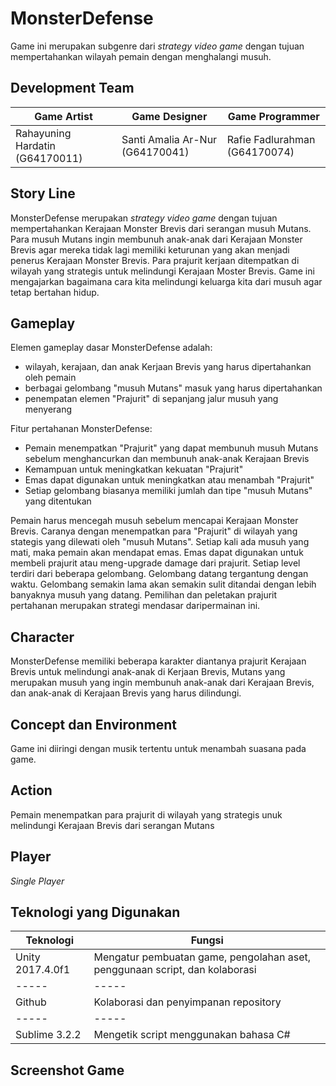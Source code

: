 # MonsterDefense
Game ini merupakan subgenre dari *strategy video game* dengan tujuan mempertahankan wilayah pemain dengan menghalangi musuh. 

## Development Team
| Game Artist | Game Designer | Game Programmer |
| ----- | ----- | ----- |
| Rahayuning Hardatin (G64170011) | Santi Amalia Ar-Nur (G64170041) | Rafie Fadlurahman (G64170074) |


## Story Line
MonsterDefense merupakan *strategy video game* dengan tujuan mempertahankan Kerajaan Monster Brevis dari serangan musuh Mutans. Para musuh Mutans ingin membunuh anak-anak dari Kerajaan Monster Brevis agar mereka tidak lagi memiliki keturunan yang akan menjadi penerus Kerajaan Monster Brevis. Para prajurit  kerjaan ditempatkan di wilayah yang strategis untuk melindungi Kerajaan Moster Brevis. Game ini mengajarkan bagaimana cara kita melindungi keluarga kita dari musuh agar tetap bertahan hidup.

## Gameplay
Elemen gameplay dasar MonsterDefense adalah:
- wilayah, kerajaan, dan anak Kerjaan Brevis yang harus dipertahankan oleh pemain
- berbagai gelombang "musuh Mutans" masuk yang harus dipertahankan
- penempatan elemen "Prajurit" di sepanjang jalur musuh yang menyerang

Fitur pertahanan MonsterDefense:
- Pemain menempatkan "Prajurit" yang dapat membunuh musuh Mutans sebelum menghancurkan dan membunuh anak-anak Kerajaan Brevis
- Kemampuan untuk meningkatkan kekuatan "Prajurit"
- Emas dapat digunakan untuk meningkatkan atau menambah "Prajurit"
- Setiap gelombang biasanya memiliki jumlah dan tipe "musuh Mutans" yang ditentukan

Pemain harus mencegah musuh sebelum mencapai Kerajaan Monster Brevis. Caranya dengan menempatkan para "Prajurit" di wilayah yang stategis yang dilewati oleh "musuh Mutans". Setiap kali ada musuh yang mati, maka pemain akan mendapat emas. Emas dapat digunakan untuk membeli prajurit atau meng-upgrade damage dari prajurit. Setiap level terdiri dari beberapa gelombang. Gelombang datang tergantung dengan waktu. Gelombang semakin lama akan semakin sulit ditandai dengan lebih banyaknya musuh yang datang. Pemilihan dan peletakan prajurit pertahanan merupakan strategi mendasar daripermainan ini.

## Character
MonsterDefense memiliki beberapa karakter diantanya prajurit Kerajaan Brevis untuk melindungi anak-anak di Kerjaan Brevis, Mutans yang merupakan musuh yang ingin membunuh anak-anak dari Kerajaan Brevis, dan anak-anak di Kerajaan Brevis yang harus dilindungi.

## Concept dan Environment
Game ini diiringi dengan musik tertentu untuk menambah suasana pada game.

## Action
Pemain menempatkan para prajurit di wilayah yang strategis unuk melindungi Kerajaan Brevis dari serangan Mutans

## Player
*Single Player*

## Teknologi yang Digunakan
| Teknologi | Fungsi |
| ----- | ----- |
| Unity 2017.4.0f1 | Mengatur pembuatan game, pengolahan aset, penggunaan script, dan kolaborasi | 
| ----- | ----- |
| Github  | Kolaborasi dan penyimpanan repository |
| ----- | ----- |
| Sublime 3.2.2  | Mengetik script menggunakan bahasa C# |

## Screenshot Game

